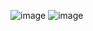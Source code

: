 ![image](https://user-images.githubusercontent.com/44843045/117572514-d5c48d80-b0f0-11eb-9ec3-381f3f0d12f9.png)
                               ![image](https://user-images.githubusercontent.com/44843045/117572532-ed037b00-b0f0-11eb-8ad9-43f6d11864ca.png)

